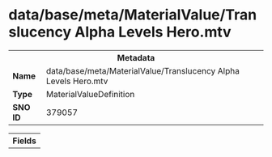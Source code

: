 <h1>data/base/meta/MaterialValue/Translucency Alpha Levels Hero.mtv</h1><table><tr><th colspan="100%">Metadata</th></tr><tr><td><b>Name</b></td><td>data/base/meta/MaterialValue/Translucency Alpha Levels Hero.mtv</td></tr><tr><td><b>Type</b></td><td>MaterialValueDefinition</td></tr><tr><td><b>SNO ID</b></td><td>379057</td></tr></table>

<table><tr><th colspan="100%">Fields</th></tr></table>

